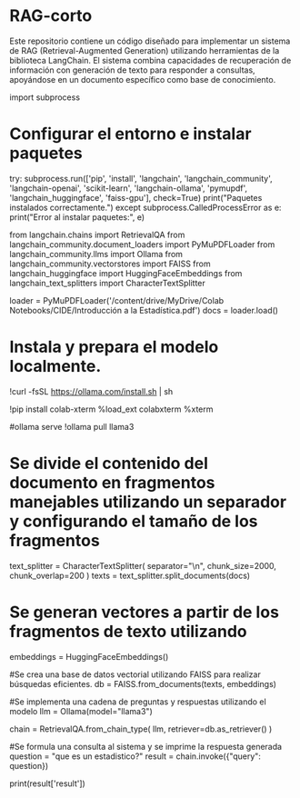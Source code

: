 # RAG-corto
Este repositorio contiene un código diseñado para implementar un sistema de RAG (Retrieval-Augmented Generation) utilizando herramientas de la biblioteca LangChain.  El sistema combina capacidades de recuperación de información con generación de texto para responder a consultas, apoyándose en un documento específico como base de conocimiento.

import subprocess
# Configurar el entorno e instalar paquetes
try:
    subprocess.run(['pip', 'install', 'langchain', 'langchain_community', 'langchain-openai',
                    'scikit-learn', 'langchain-ollama', 'pymupdf', 'langchain_huggingface',
                    'faiss-gpu'], check=True)
    print("Paquetes instalados correctamente.")
except subprocess.CalledProcessError as e:
    print("Error al instalar paquetes:", e)

from langchain.chains import RetrievalQA
from langchain_community.document_loaders import  PyMuPDFLoader
from langchain_community.llms import Ollama
from langchain_community.vectorstores import FAISS
from langchain_huggingface import HuggingFaceEmbeddings
from langchain_text_splitters import CharacterTextSplitter

loader =  PyMuPDFLoader('/content/drive/MyDrive/Colab Notebooks/CIDE/Introducción a la Estadística.pdf')
docs = loader.load()

 # Instala y prepara el modelo localmente.
!curl -fsSL https://ollama.com/install.sh | sh

!pip install colab-xterm
%load_ext colabxterm
%xterm

#ollama serve
!ollama pull llama3 

# Se divide el contenido del documento en fragmentos manejables utilizando un separador y configurando el tamaño de los fragmentos
text_splitter = CharacterTextSplitter(
    separator="\n",
    chunk_size=2000,
    chunk_overlap=200
)
texts = text_splitter.split_documents(docs)

# Se generan vectores a partir de los fragmentos de texto utilizando
embeddings = HuggingFaceEmbeddings()

#Se crea una base de datos vectorial utilizando FAISS para realizar búsquedas eficientes.
db = FAISS.from_documents(texts, embeddings)

#Se implementa una cadena de preguntas y respuestas utilizando el modelo
llm = Ollama(model="llama3")

chain = RetrievalQA.from_chain_type(
    llm,
    retriever=db.as_retriever()
)

#Se formula una consulta al sistema y se imprime la respuesta generada
question = "que es un estadistico?"
result = chain.invoke({"query": question})

print(result['result'])

